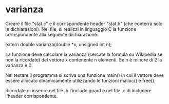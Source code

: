 # varianza

Creare il file "stat.c" e il corrispondente header "stat.h" (che conterrà solo le dichiarazioni). Nel file, si realizzi in linguaggio C la funzione corrispondente alla seguente dichiarazione:


extern double varianza(double *x, unsigned int n);


La funzione deve calcolare la varianza (cercate la formula su Wikipedia se non la ricordate) del vettore x contenente n elementi. Se n è minore di 2 la varianza è 0.

Nel testare il programma si scriva una funzione main() in cui il vettore deve essere allocato dinamicamente utilizzando le funzioni malloc() e free().

Ricordate di inserire nel file .h l'include guard e nel file .c di includere l'header corrispondente.

